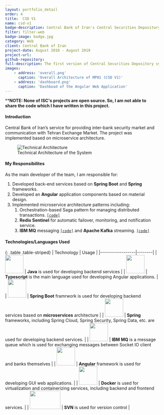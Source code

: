 ```yaml
---
layout: portfolio_detail
order: 4
title:  CSD V1
name: csd-v1
badge-description: Central Bank of Iran's Central Securities Depository System
filter: filter-web
badge-image: badge.jpg
category: Web
client: Central Bank of Iran
project-date: August 2018 - August 2019
project-url:
github-repository:
full-description: The first version of Central Securities Depository system based on the microservices architecture.
images:
    - address: 'overall.png'
      caption: 'Overall Architecture of MP01 (CSD V1)'
    - address: 'dashboard.png'
      caption: 'Dashboad of the Angular Web Application'
---
```

****NOTE: None of ISC's projects are open source. So, I am not able to share the code which I have written in this project.**
#### Introduction
Central Bank of Iran’s service for providing inter-bank security market and communication with Tehran Exchange Market. The project was implemented based on microservice architecture.

<div class="text-center">
    <figure class="figure">
        <img src="{{'assets/img/portfolio/csd-v1/arch.png' | relative_url}}" class="figure-img img-fluid rounded" alt="Technical Architecture">
        <figcaption class="figure-caption text-center">Technical Architecture of the System</figcaption>
    </figure>
</div>

#### My Responsibilites
As the main developer of the team, I am responsible for:
1. Developed back-end services based on **Spring Boot** and **Spring** frameworks.
2. Developed an **Angular** application components based on material design.
3. Implemented microservice architecture patterns including:
    1. Orchestration-based Saga pattern for managing distributed transactions. [```[code]```](https://github.com/Abradat/microservice-saga)
    2. **Redis Sentinel** for automatic failover, monitoring, and notification service.
    3. **IBM MQ** messaging [```[code]```](https://github.com/Abradat/microservice-mq-messaging) and **Apache Kafka** streaming. [```[code]```](https://github.com/Abradat/microservice-kafka-messaging)

#### Technologies/Languages Used

{: .table .table-striped}
| Technology | Usage |
|------------------|--------|
| <img src="{{'assets/img/portfolio/technologies/java.png' | relative_url}}" width="60" height="60"> | **Java** is used for developing backend services |
| <img src="{{'assets/img/portfolio/technologies/typescript.png' | relative_url}}" width="60" height="60"> | **Typescript** is the main language used for developing Angular applications. |
| <img src="{{'assets/img/portfolio/technologies/spring-boot.png' | relative_url}}" width="60" height="60"> | **Spring Boot** framrwork is used for developing backend services based on **microservices** architecture |
| <img src="{{'assets/img/portfolio/technologies/spring.png' | relative_url}}" width="60" height="60"> | **Spring** frameworks, including Spring Cloud, Spring Security, Spring Data, etc. are used for developing backend services. |
| <img src="{{'assets/img/portfolio/technologies/ibm-mq.png' | relative_url}}" width="60" height="60"> | **IBM MQ** is a message queue which is used for exchanging messages between Socket IO client and banks themselves |
| <img src="{{'assets/img/portfolio/technologies/angular.png' | relative_url}}" width="60" height="60"> | **Angular** framework is used for developing GUI web applications. |
| <img src="{{'assets/img/portfolio/technologies/docker.png' | relative_url}}" width="60" height="60"> | **Docker** is used for virtualization and containerizing services, including backend and frontend services. |
| <img src="{{'assets/img/portfolio/technologies/svn.png' | relative_url}}" width="100" height="60"> | **SVN** is used for version control |